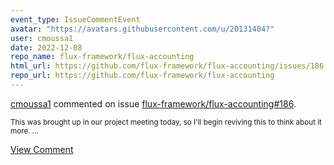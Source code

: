 ```yaml
---
event_type: IssueCommentEvent
avatar: "https://avatars.githubusercontent.com/u/20131404?"
user: cmoussa1
date: 2022-12-08
repo_name: flux-framework/flux-accounting
html_url: https://github.com/flux-framework/flux-accounting/issues/186
repo_url: https://github.com/flux-framework/flux-accounting
---
```


<a href='https://github.com/cmoussa1' target='_blank'>cmoussa1</a> commented on issue <a href='https://github.com/flux-framework/flux-accounting/issues/186' target='_blank'>flux-framework/flux-accounting#186</a>.

<small>This was brought up in our project meeting today, so I'll begin reviving this to think about it more....</small>

<a href='https://github.com/flux-framework/flux-accounting/issues/186' target='_blank'>View Comment</a>